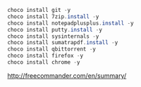 ```powershell
choco install git -y
choco install 7zip.install -y
choco install notepadplusplus.install -y
choco install putty.install -y
choco install sysinternals -y
choco install sumatrapdf.install -y
choco install qbittorrent -y
choco install firefox -y
choco install chrome -y
```
http://freecommander.com/en/summary/
